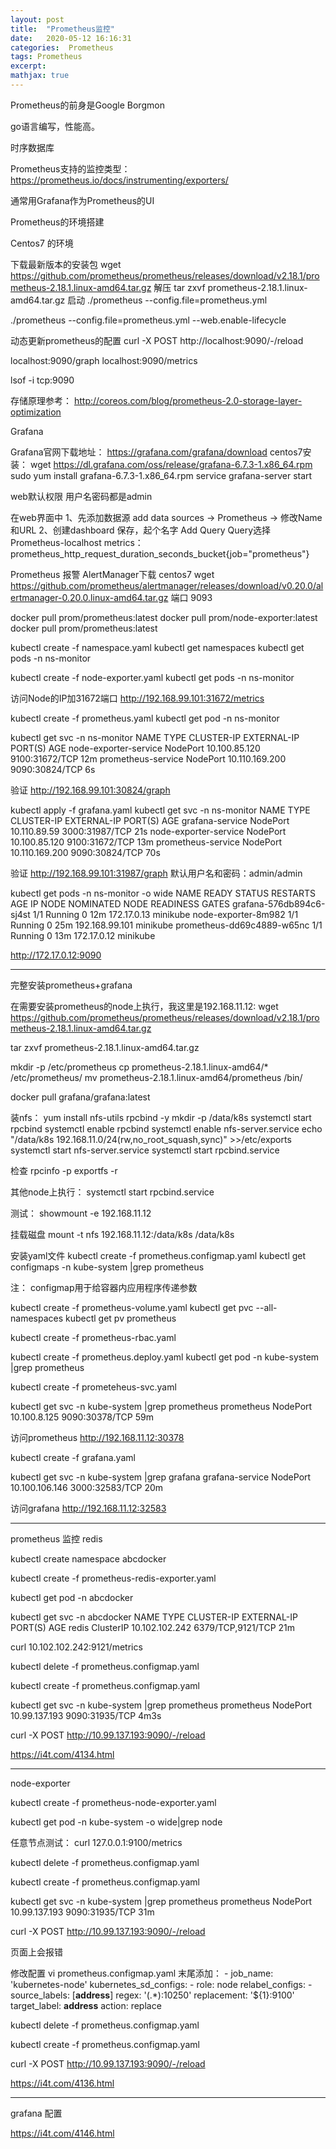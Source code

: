 ```yaml
---
layout: post
title:  "Prometheus监控"
date:   2020-05-12 16:16:31
categories:  Prometheus
tags: Prometheus
excerpt: 
mathjax: true
---
```



Prometheus的前身是Google Borgmon

go语言编写，性能高。

时序数据库

Prometheus支持的监控类型：
https://prometheus.io/docs/instrumenting/exporters/

通常用Grafana作为Prometheus的UI

Prometheus的环境搭建

Centos7 的环境

下载最新版本的安装包
wget https://github.com/prometheus/prometheus/releases/download/v2.18.1/prometheus-2.18.1.linux-amd64.tar.gz
解压
tar zxvf prometheus-2.18.1.linux-amd64.tar.gz 
启动
 ./prometheus --config.file=prometheus.yml 

 ./prometheus --config.file=prometheus.yml --web.enable-lifecycle

 动态更新prometheus的配置
 curl -X POST http://localhost:9090/-/reload

localhost:9090/graph
localhost:9090/metrics

lsof -i tcp:9090

存储原理参考：
http://coreos.com/blog/prometheus-2.0-storage-layer-optimization


Grafana

Grafana官网下载地址：
https://grafana.com/grafana/download
centos7安装：
wget https://dl.grafana.com/oss/release/grafana-6.7.3-1.x86_64.rpm
sudo yum install grafana-6.7.3-1.x86_64.rpm
service grafana-server start

web默认权限
用户名密码都是admin

在web界面中
1、先添加数据源
add data sources -> Prometheus  -> 修改Name和URL
2、创建dashboard
保存，起个名字
Add Query
Query选择 Prometheus-localhost
metrics： prometheus_http_request_duration_seconds_bucket{job="prometheus"}



Prometheus 报警
AlertManager下载
centos7
wget https://github.com/prometheus/alertmanager/releases/download/v0.20.0/alertmanager-0.20.0.linux-amd64.tar.gz
端口 9093




docker pull prom/prometheus:latest
docker pull prom/node-exporter:latest
docker pull prom/prometheus:latest


kubectl create -f namespace.yaml
kubectl get namespaces
kubectl get pods -n ns-monitor

kubectl create -f node-exporter.yaml
kubectl get pods -n ns-monitor

访问Node的IP加31672端口
http://192.168.99.101:31672/metrics




kubectl create -f prometheus.yaml
kubectl get pod -n ns-monitor

kubectl get svc -n ns-monitor
NAME                    TYPE       CLUSTER-IP       EXTERNAL-IP   PORT(S)          AGE
node-exporter-service   NodePort   10.100.85.120    <none>        9100:31672/TCP   12m
prometheus-service      NodePort   10.110.169.200   <none>        9090:30824/TCP   6s

验证
http://192.168.99.101:30824/graph




kubectl apply -f grafana.yaml
kubectl get svc -n ns-monitor
NAME                    TYPE       CLUSTER-IP       EXTERNAL-IP   PORT(S)          AGE
grafana-service         NodePort   10.110.89.59     <none>        3000:31987/TCP   21s
node-exporter-service   NodePort   10.100.85.120    <none>        9100:31672/TCP   13m
prometheus-service      NodePort   10.110.169.200   <none>        9090:30824/TCP   70s

验证
http://192.168.99.101:31987/graph
默认用户名和密码：admin/admin

kubectl get pods -n ns-monitor -o wide
NAME                         READY   STATUS    RESTARTS   AGE   IP               NODE       NOMINATED NODE   READINESS GATES
grafana-576db894c6-sj4st     1/1     Running   0          12m   172.17.0.13      minikube   <none>           <none>
node-exporter-8m982          1/1     Running   0          25m   192.168.99.101   minikube   <none>           <none>
prometheus-dd69c4889-w65nc   1/1     Running   0          13m   172.17.0.12      minikube   <none>           <none>



http://172.17.0.12:9090




----------------------------


完整安装prometheus+grafana

在需要安装prometheus的node上执行，我这里是192.168.11.12:
wget https://github.com/prometheus/prometheus/releases/download/v2.18.1/prometheus-2.18.1.linux-amd64.tar.gz

tar zxvf prometheus-2.18.1.linux-amd64.tar.gz

mkdir -p /etc/prometheus
cp prometheus-2.18.1.linux-amd64/* /etc/prometheus/
mv prometheus-2.18.1.linux-amd64/prometheus /bin/

docker pull grafana/grafana:latest

装nfs：
yum install nfs-utils rpcbind -y
mkdir -p /data/k8s
systemctl start rpcbind
systemctl enable rpcbind
systemctl enable nfs-server.service
echo "/data/k8s  192.168.11.0/24(rw,no_root_squash,sync)" >>/etc/exports
systemctl start nfs-server.service
systemctl start rpcbind.service

检查
rpcinfo -p
exportfs -r

其他node上执行：
systemctl start rpcbind.service

测试：
showmount -e 192.168.11.12

挂载磁盘
mount -t nfs 192.168.11.12:/data/k8s /data/k8s



安装yaml文件
kubectl create -f prometheus.configmap.yaml
kubectl get configmaps -n kube-system |grep prometheus

注： configmap用于给容器内应用程序传递参数

kubectl create -f prometheus-volume.yaml
kubectl get pvc --all-namespaces
kubectl get pv prometheus

kubectl create -f prometheus-rbac.yaml

kubectl create -f prometheus.deploy.yaml
kubectl get pod -n kube-system |grep prometheus

kubectl create -f prometeheus-svc.yaml

kubectl get svc -n kube-system |grep prometheus
prometheus        NodePort    10.100.8.125     <none>        9090:30378/TCP           59m

访问prometheus
http://192.168.11.12:30378

kubectl create -f grafana.yaml

kubectl get svc -n kube-system |grep grafana
grafana-service   NodePort    10.100.106.146   <none>        3000:32583/TCP           20m

访问grafana
http://192.168.11.12:32583





-----------------------------



prometheus 监控 redis

kubectl create namespace abcdocker

kubectl create -f prometheus-redis-exporter.yaml

kubectl get pod -n abcdocker

kubectl get svc -n abcdocker
NAME    TYPE        CLUSTER-IP       EXTERNAL-IP   PORT(S)             AGE
redis   ClusterIP   10.102.102.242   <none>        6379/TCP,9121/TCP   21m

curl 10.102.102.242:9121/metrics


kubectl delete -f prometheus.configmap.yaml

kubectl create -f prometheus.configmap.yaml

kubectl get svc -n kube-system |grep prometheus
prometheus        NodePort    10.99.137.193   <none>        9090:31935/TCP           4m3s

curl -X POST http://10.99.137.193:9090/-/reload



https://i4t.com/4134.html



-------------------


node-exporter

kubectl create -f prometheus-node-exporter.yaml

kubectl get pod -n kube-system -o wide|grep node

任意节点测试：
curl 127.0.0.1:9100/metrics

kubectl delete -f prometheus.configmap.yaml

kubectl create -f prometheus.configmap.yaml

kubectl get svc -n kube-system |grep prometheus
prometheus        NodePort    10.99.137.193   <none>        9090:31935/TCP           31m

curl -X POST http://10.99.137.193:9090/-/reload

页面上会报错

修改配置
vi prometheus.configmap.yaml
末尾添加：
    - job_name: 'kubernetes-node'
      kubernetes_sd_configs:
      - role: node
      relabel_configs:
      - source_labels: [__address__]
        regex: '(.*):10250'
        replacement: '${1}:9100'
        target_label: __address__
        action: replace

kubectl delete -f prometheus.configmap.yaml

kubectl create -f prometheus.configmap.yaml

curl -X POST http://10.99.137.193:9090/-/reload



https://i4t.com/4136.html




------------------

grafana 配置

https://i4t.com/4146.html
































